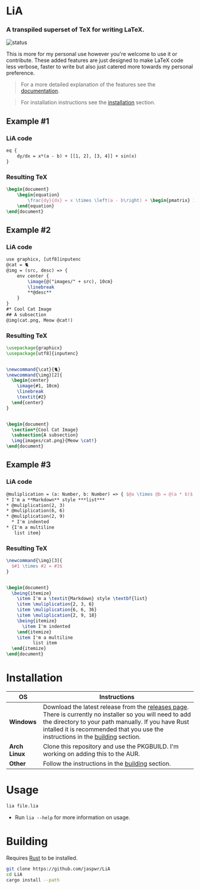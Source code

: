 # LiA
### A transpiled superset of TeX for writing LaTeX.

![status](https://img.shields.io/github/workflow/status/jaspwr/LiA/Rust)

This is more for my personal use however you're welcome to use it or contribute. These added features are just designed to make LaTeX code less verbose, faster to write but also just catered more towards my personal preference.

> For a more detailed explanation of the features see the [documentation](docs.md).

> For installation instructions see the [installation](#installation) section.

## Example #1
### LiA code
```tex
eq {
    dy/dx = x*(a - b) + [[1, 2], [3, 4]] + sin(x)
}
```
### Resulting TeX
```tex
\begin{document}
    \begin{equation}
        \frac{dy}{dx} = x \times \left(a - b\right) + \begin{pmatrix} 1 & 2 \\ 3 & 4 \end{pmatrix} + \sin \left(x\right)
    \end{equation}
\end{document}
```

## Example #2
### LiA code
```tex
use graphicx, [utf8]inputenc
@cat = 🐈
@img = (src, desc) => {
    env center {
        \image{@("images/" + src), 10cm}
        \linebreak
        **@desc**
    }
}
#* Cool Cat Image
## A subsection
@img(cat.png, Meow @cat!)
```
### Resulting TeX
```tex
\usepackage{graphicx}
\usepackage[utf8]{inputenc}


\newcommand{\cat}{🐈}
\newcommand{\img}[2]{
  \begin{center}
    \image{#1, 10cm}
    \linebreak
    \textit{#2}
  \end{center}
}


\begin{document}
  \section*{Cool Cat Image}
  \subsection{A subsection}
  \img{images/cat.png}{Meow \cat!}
\end{document}
```
## Example #3
### LiA code
```tex
@muliplication = (a: Number, b: Number) => { $@a \times @b = @(a * b)$ }
* I'm a **Markdown** style ***list***
* @muliplication(2, 3)
* @muliplication(6, 6)
* @muliplication(2, 9)
  * I'm indented
* {I'm a multiline
   list item}
```

### Resulting TeX
```tex
\newcommand{\img}[3]{
  $#1 \times #2 = #3$
}


\begin{document}
  \being{itemize}
    \item I'm a \textit{Markdown} style \textbf{list}
    \item \muliplication{2, 3, 6}
    \item \muliplication{6, 6, 36}
    \item \muliplication{2, 9, 18}
    \being{itemize}
      \item I'm indented
    \end{itemize}
    \item I'm a multiline
          list item
  \end{itemize}
\end{document}
```
# Installation

|__OS__|__Instructions__|
|---|---|
|__Windows__| Download the latest release from the [releases page](https://github.com/jaspwr/LiA/releases). There is currently no installer so you will need to add the directory to your path manually. If you have Rust intalled it is recommended that you use the instructions in the [building](#building) section.
|__Arch Linux__| Clone this repository and use the PKGBUILD. I'm working on adding this to the AUR.
|__Other__| Follow the instructions in the [building](#building) section.
# Usage
```bash
lia file.lia
```
* Run `lia --help` for more information on usage.
# Building
Requires [Rust](https://www.rust-lang.org/tools/install) to be installed.
```bash
git clone https://github.com/jaspwr/LiA
cd LiA
cargo install --path
```
